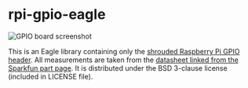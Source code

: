 rpi-gpio-eagle
==============

![GPIO board screenshot](http://i.imgur.com/ZECezIX.png)

This is an Eagle library containing only the [shrouded Raspberry Pi GPIO header](https://www.sparkfun.com/products/11490).
All measurements are taken from the [datasheet linked from the Sparkfun part page](http://dlnmh9ip6v2uc.cloudfront.net/datasheets/Dev/RPi/1249150142482d2b003180a.pdf).
It is distributed under the BSD 3-clause license (included in LICENSE file).
